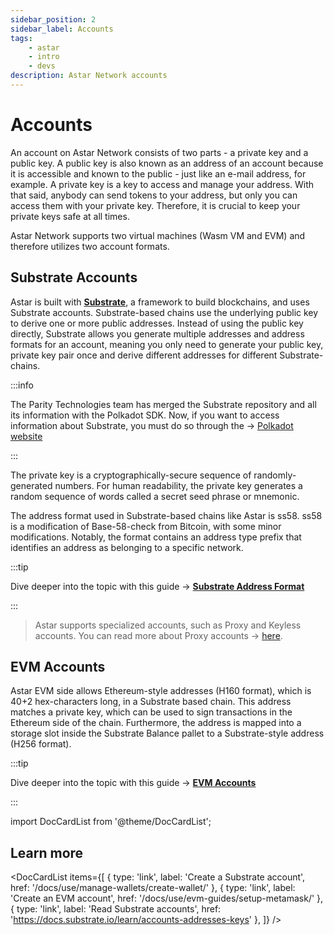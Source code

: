 ```yaml
---
sidebar_position: 2
sidebar_label: Accounts
tags:
    - astar
    - intro
    - devs
description: Astar Network accounts
---
```


# Accounts

An account on Astar Network consists of two parts - a private key and a public key. A public key is also known as an address of an account because it is accessible and known to the public - just like an e-mail address, for example. A private key is a key to access and manage your address. With that said, anybody can send tokens to your address, but only you can access them with your private key. Therefore, it is crucial to keep your private keys safe at all times. 

Astar Network supports two virtual machines (Wasm VM and EVM) and therefore utilizes two account formats. 

## Substrate Accounts

Astar is built with [**Substrate**](https://docs.polkadot.com/develop/parachains/intro-polkadot-sdk/#substrate), a framework to build blockchains, and uses Substrate accounts. Substrate-based chains use the underlying public key to derive one or more public addresses. Instead of using the public key directly, Substrate allows you generate multiple addresses and address formats for an account, meaning you only need to generate your public key, private key pair once and derive different addresses for different Substrate-chains.

:::info

The Parity Technologies team has merged the Substrate repository and all its information with the Polkadot SDK. Now, if you want to access information about Substrate, you must do so through the → [Polkadot website](https://polkadot.com/platform/sdk)

:::

The private key is a cryptographically-secure sequence of randomly-generated numbers. For human readability, the private key generates a random sequence of words called a secret seed phrase or mnemonic.

The address format used in Substrate-based chains like Astar is ss58. ss58 is a modification of Base-58-check from Bitcoin, with some minor modifications. Notably, the format contains an address type prefix that identifies an address as belonging to a specific network.

:::tip

Dive deeper into the topic with this guide → [**Substrate Address Format**](https://wiki.polkadot.network/docs/learn-account-advanced#:~:text=The%20address%20format%20used%20in,format%20is%20the%20MultiAddress%20type.)

:::

> Astar supports specialized accounts, such as Proxy and Keyless accounts. 
You can read more about Proxy accounts → [here](/docs/learn/Proxies).

## EVM Accounts

Astar EVM side allows Ethereum-style addresses (H160 format), which is 40+2 hex-characters long, in a Substrate based chain. This address matches a private key, which can be used to sign transactions in the Ethereum side of the chain. Furthermore, the address is mapped into a storage slot inside the Substrate Balance pallet to a Substrate-style address (H256 format).

:::tip

Dive deeper into the topic with this guide → [**EVM Accounts**](https://ethereum.org/en/developers/docs/accounts/)

:::

import DocCardList from '@theme/DocCardList';

## Learn more
<DocCardList items={[
    { type: 'link', label: 'Create a Substrate account', href: '/docs/use/manage-wallets/create-wallet/' },
    { type: 'link', label: 'Create an EVM account', href: '/docs/use/evm-guides/setup-metamask/' },
    { type: 'link', label: 'Read Substrate accounts', href: 'https://docs.substrate.io/learn/accounts-addresses-keys' },
]} />
